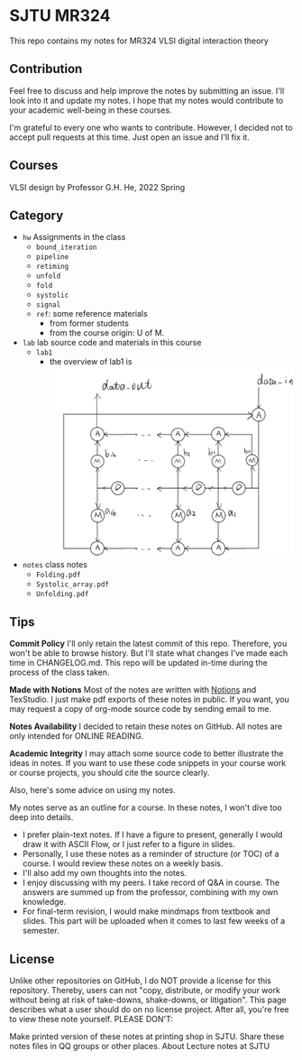 # SJTU MR324

This repo contains my notes for MR324 VLSI digital interaction theory

## Contribution

Feel free to discuss and help improve the notes by submitting an issue. I'll look into it and update my notes. I hope that my notes would contribute to your academic well-being in these courses.

I'm grateful to every one who wants to contribute. However, I decided not to accept pull requests at this time. Just open an issue and I'll fix it.

## Courses

VLSI design by Professor G.H. He, 2022 Spring

## Category

- `hw` Assignments in the class
  - `bound_iteration`
  - `pipeline`
  - `retiming`
  - `unfold`
  - `fold`
  - `systolic`
  - `signal`
  - `ref`: some reference materials
    - from former students
    - from the course origin: U of M.
- `lab` lab source code and materials in this course
  - `lab1`
    - the overview of lab1 is ![1](image/lab1_v1.jpeg)
- `notes` class notes
  - `Folding.pdf`
  - `Systolic_array.pdf`
  - `Unfolding.pdf`

## Tips

**Commit Policy** I'll only retain the latest commit of this repo. Therefore, you won't be able to browse history. But I'll state what changes I've made each time in CHANGELOG.md. This repo will be updated in-time during the process of the class taken.

**Made with Notions** Most of the notes are written with [Notions](https://www.notion.so/product?utm_source=google&utm_campaign=2075789713&utm_medium=80211061801&utm_content=372709093351&utm_term=notion&targetid=aud-1053779029641:kwd-312974742&gclid=CjwKCAiA1JGRBhBSEiwAxXblwYRKxpPsqTgNvjj7pp2kCAsaWKtZHUdpi2WEqYT-bUTjgEklkBTNSBoC65AQAvD_BwE) and TexStudio. I just make pdf exports of these notes in public. If you want, you may request a copy of org-mode source code by sending email to me.

**Notes Availability** I decided to retain these notes on GitHub. All notes are only intended for ONLINE READING.

**Academic Integrity** I may attach some source code to better illustrate the ideas in notes. If you want to use these code snippets in your course work or course projects, you should cite the source clearly.

Also, here's some advice on using my notes.

My notes serve as an outline for a course. In these notes, I won't dive too deep into details.

- I prefer plain-text notes. If I have a figure to present, generally I would draw it with ASCII Flow, or I just refer to a figure in slides.
- Personally, I use these notes as a reminder of structure (or TOC) of a course. I would review these notes on a weekly basis.
- I'll also add my own thoughts into the notes.
- I enjoy discussing with my peers. I take record of Q&A in course. The answers are summed up from the professor, combining with my own knowledge.
- For final-term revision, I would make mindmaps from textbook and slides. This part will be uploaded when it comes to last few weeks of a semester.

## License

Unlike other repositories on GitHub, I do NOT provide a license for this repository. Thereby, users can not "copy, distribute, or modify your work without being at risk of take-downs, shake-downs, or litigation". This page describes what a user should do on no license project. After all, you're free to view these note yourself. PLEASE DON'T:

Make printed version of these notes at printing shop in SJTU.
Share these notes files in QQ groups or other places.
About
Lecture notes at SJTU
